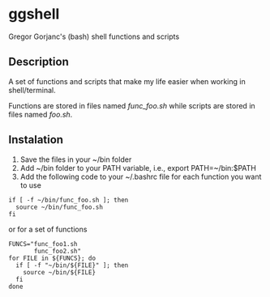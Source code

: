 # ggshell
Gregor Gorjanc's (bash) shell functions and scripts

## Description

A set of functions and scripts that make my life easier when working in shell/terminal.

Functions are stored in files named *func_foo.sh* while scripts are stored in
files named *foo.sh*.

## Instalation

1. Save the files in your ~/bin folder
2. Add ~/bin folder to your PATH variable, i.e., export PATH=~/bin:$PATH
3. Add the following code to your ~/.bashrc file for each function you want to use

```shell
if [ -f ~/bin/func_foo.sh ]; then
  source ~/bin/func_foo.sh
fi
```

or for a set of functions

```shell
FUNCS="func_foo1.sh
       func_foo2.sh"
for FILE in ${FUNCS}; do
  if [ -f "~/bin/${FILE}" ]; then
    source ~/bin/${FILE}
  fi
done
